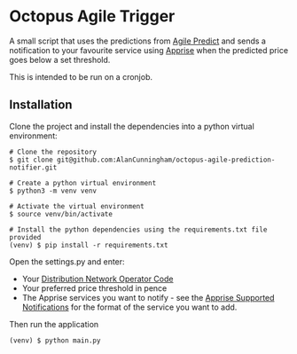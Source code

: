 # Octopus Agile Trigger

A small script that uses the predictions from [Agile Predict](https://agilepredict.com/)
and sends a notification to your favourite service using
[Apprise](https://github.com/caronc/apprise) when the predicted price goes below
a set threshold.

This is intended to be run on a cronjob.

## Installation

Clone the project and install the dependencies into a python virtual environment:
```
# Clone the repository
$ git clone git@github.com:AlanCunningham/octopus-agile-prediction-notifier.git

# Create a python virtual environment
$ python3 -m venv venv

# Activate the virtual environment
$ source venv/bin/activate

# Install the python dependencies using the requirements.txt file provided
(venv) $ pip install -r requirements.txt
```

Open the settings.py and enter:
- Your [Distribution Network Operator Code](https://en.wikipedia.org/wiki/Distribution_network_operator)
- Your preferred price threshold in pence
- The Apprise services you want to notify - see the [Apprise Supported Notifications](https://github.com/caronc/apprise?tab=readme-ov-file#supported-notifications)
for the format of the service you want to add.

Then run the application
```
(venv) $ python main.py
```
